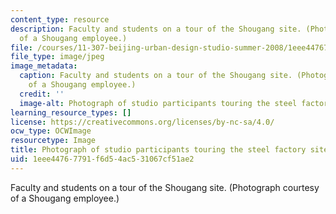 ```yaml
---
content_type: resource
description: Faculty and students on a tour of the Shougang site. (Photograph courtesy
  of a Shougang employee.)
file: /courses/11-307-beijing-urban-design-studio-summer-2008/1eee44767791f6d54ac531067cf51ae2_11-307su08.jpg
file_type: image/jpeg
image_metadata:
  caption: Faculty and students on a tour of the Shougang site. (Photograph courtesy
    of a Shougang employee.)
  credit: ''
  image-alt: Photograph of studio participants touring the steel factory site.
learning_resource_types: []
license: https://creativecommons.org/licenses/by-nc-sa/4.0/
ocw_type: OCWImage
resourcetype: Image
title: Photograph of studio participants touring the steel factory site
uid: 1eee4476-7791-f6d5-4ac5-31067cf51ae2
---
```

Faculty and students on a tour of the Shougang site. (Photograph courtesy of a Shougang employee.)